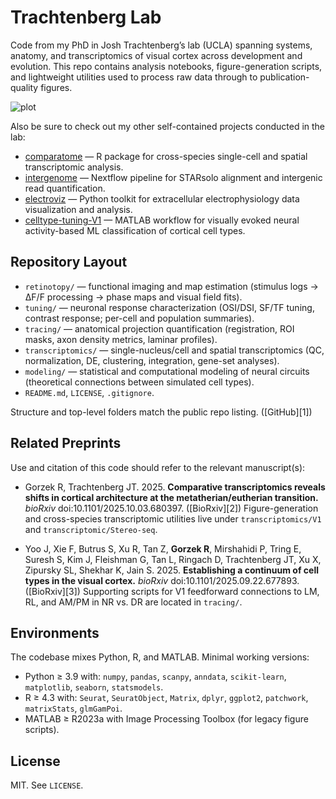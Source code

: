 # Trachtenberg Lab

Code from my PhD in Josh Trachtenberg’s lab (UCLA) spanning systems, anatomy, and transcriptomics of visual cortex across development and evolution. This repo contains analysis notebooks, figure-generation scripts, and lightweight utilities used to process raw data through to publication-quality figures.

![plot](https://github.com/ryan-gorzek/trachtenberg-lab/blob/main/plots/TLab_Summary.png)

Also be sure to check out my other self-contained projects conducted in the lab:
- [comparatome](https://github.com/ryan-gorzek/comparatome) — R package for cross-species single-cell and spatial transcriptomic analysis.
- [intergenome](https://github.com/ryan-gorzek/intergenome) — Nextflow pipeline for STARsolo alignment and intergenic read quantification.
- [electroviz](https://github.com/ryan-gorzek/electroviz) — Python toolkit for extracellular electrophysiology data visualization and analysis.
- [celltype-tuning-V1](https://github.com/ryan-gorzek/celltype-tuning-V1) — MATLAB workflow for visually evoked neural activity-based ML classification of cortical cell types.

## Repository Layout
* `retinotopy/` — functional imaging and map estimation (stimulus logs → ΔF/F processing → phase maps and visual field fits).
* `tuning/` — neuronal response characterization (OSI/DSI, SF/TF tuning, contrast response; per-cell and population summaries).
* `tracing/` — anatomical projection quantification (registration, ROI masks, axon density metrics, laminar profiles).
* `transcriptomics/` — single-nucleus/cell and spatial transcriptomics (QC, normalization, DE, clustering, integration, gene-set analyses).
* `modeling/` — statistical and computational modeling of neural circuits (theoretical connections between simulated cell types).
* `README.md`, `LICENSE`, `.gitignore`.

Structure and top-level folders match the public repo listing. ([GitHub][1])

## Related Preprints

Use and citation of this code should refer to the relevant manuscript(s):

* Gorzek R, Trachtenberg JT. 2025. **Comparative transcriptomics reveals shifts in cortical architecture at the metatherian/eutherian transition.** *bioRxiv* doi:10.1101/2025.10.03.680397. ([BioRxiv][2])
  Figure-generation and cross-species transcriptomic utilities live under `transcriptomics/V1` and `transcriptomic/Stereo-seq`.

* Yoo J, Xie F, Butrus S, Xu R, Tan Z, **Gorzek R**, Mirshahidi P, Tring E, Suresh S, Kim J, Fleishman G, Tan L, Ringach D, Trachtenberg JT, Xu X, Zipursky SL, Shekhar K, Jain S. 2025. **Establishing a continuum of cell types in the visual cortex.** *bioRxiv* doi:10.1101/2025.09.22.677893. ([BioRxiv][3])
  Supporting scripts for V1 feedforward connections to LM, RL, and AM/PM in NR vs. DR are located in `tracing/`.

## Environments

The codebase mixes Python, R, and MATLAB. Minimal working versions:

* Python ≥ 3.9 with: `numpy`, `pandas`, `scanpy`, `anndata`, `scikit-learn`, `matplotlib`, `seaborn`, `statsmodels`.
* R ≥ 4.3 with: `Seurat`, `SeuratObject`, `Matrix`, `dplyr`, `ggplot2`, `patchwork`, `matrixStats`, `glmGamPoi`.
* MATLAB ≥ R2023a with Image Processing Toolbox (for legacy figure scripts).

## License

MIT. See `LICENSE`.
